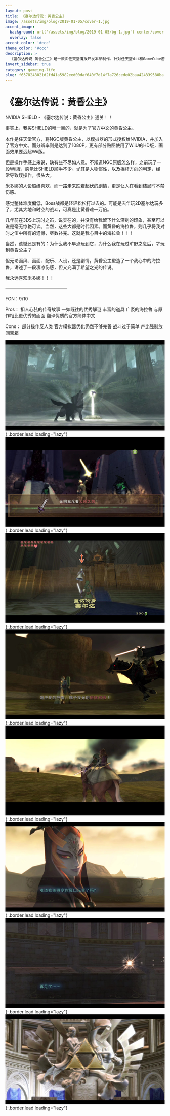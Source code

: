 ```yaml
---
layout: post
title: 《塞尔达传说：黄昏公主》
image: /assets/img/blog/2019-01-05/cover-1.jpg
accent_image: 
  background: url('/assets/img/blog/2019-01-05/bg-1.jpg') center/cover
  overlay: false
accent_color: '#ccc'
theme_color: '#ccc'
description: >
  《塞尔达传说 黄昏公主》是一款由任天堂情报开发本部制作、针对任天堂Wii和GameCube游戏主机发行的动作冒险游戏，是《塞尔达传说》系列的第十三部作品。游戏原本预定于2005年11月上市，但为了让情报开发本部能再增进游戏的品质和增加更多的内容，任天堂将发行日期推迟。
invert_sidebar: true
category: gameing-life
slug: f6378248021d2fd41a5982eed00daf640f7d14f7a726cede02baa424339580ba
---
```


# 《塞尔达传说：黄昏公主》

NVIDIA SHIELD - 《塞尔达传说：黄昏公主》通关！！

事实上，我买SHIELD的唯一目的，就是为了官方中文的黄昏公主。

本作是任天堂官方，将NGC版黄昏公主，以模拟器的形式授权给NVIDIA，并加入了官方中文。而分辨率则是达到了1080P，更有部分贴图使用了WiiU的HD版，画面效果要远超Wii版。

但是操作手感上来说，缺有些不尽如人意。不知道NGC原版怎么样，之前玩了一段Wii版，感觉比SHIELD顺手不少。尤其是人物惯性，以及摇杆方向的判定，经常导致误操作，很头大。

米多娜的人设超级喜欢，而一路走来跌宕起伏的剧情，更是让人在看到结局时不禁伤感。

感觉整体难度偏低，Boss战都是轻轻松松打过去的。可能是去年玩2D塞尔达玩多了，尤其大地和时空的战斗，可真是比黄昏难一万倍。

几年前在3DS上玩时之笛，说实在的，并没有给我留下什么深刻的印象，甚至可以说是毫无惊艳可谈。当然，这些大都是时代因素。而黄昏的海拉鲁，则几乎将我对时之笛中所有的遗憾，尽数补完。这就是我心目中的海拉鲁！！！

当然，遗憾还是有的：为什么我不早点玩到它，为什么我在玩过旷野之息后，才玩到黄昏公主？

但无论画风、画面、配乐、人设，还是剧情，黄昏公主塑造了一个我心中的海拉鲁，讲述了一段凄凉伤感，但又充满了希望之光的传说。

我永远喜欢米多娜！！！

——————————————

FGN：9/10

Pros：
扣人心弦的传奇故事
一如既往的优秀解谜
丰富的道具
广袤的海拉鲁
与原作相比更优秀的画面
翻译优质的官方简体中文

Cons：
部分操作反人类
官方模拟器优化仍然不够完善
战斗过于简单
卢比强制放回宝箱

![](/assets/img/blog/2019-01-05/1-1.jpg){:.border.lead loading="lazy"}
![](/assets/img/blog/2019-01-05/2-1.jpg){:.border.lead loading="lazy"}
![](/assets/img/blog/2019-01-05/3-1.jpg){:.border.lead loading="lazy"}
![](/assets/img/blog/2019-01-05/4-1.jpg){:.border.lead loading="lazy"}
![](/assets/img/blog/2019-01-05/5-1.jpg){:.border.lead loading="lazy"}
![](/assets/img/blog/2019-01-05/6-1.jpg){:.border.lead loading="lazy"}
![](/assets/img/blog/2019-01-05/7-1.jpg){:.border.lead loading="lazy"}
![](/assets/img/blog/2019-01-05/8-1.jpg){:.border.lead loading="lazy"}

